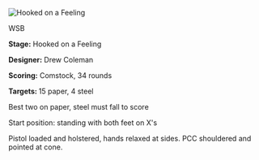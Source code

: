 ![Hooked on a Feeling](https://github.com/bagellord/USPSA-Stages/blob/master/31%2B%20rounds/Hooked%20on%20a%20Feeling%20-%2034%20rounds%20-%20Comstock/Hooked%20on%20a%20Feeling.png)

WSB

<b>Stage:</b> Hooked on a Feeling

<b>Designer:</b> Drew Coleman

<b>Scoring:</b> Comstock, 34 rounds

<b>Targets: </b>15 paper, 4 steel

Best two on paper, steel must fall to score

Start position: standing with both feet on X's

Pistol loaded and holstered, hands relaxed at sides. PCC shouldered and pointed at cone.
